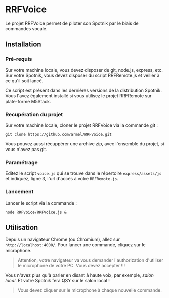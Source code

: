 # RRFVoice

Le projet RRFVoice permet de piloter son Spotnik par le biais de commandes vocale.

## Installation

### Pré-requis

Sur votre machine locale, vous devez disposer de git, node.js, express, etc.
Sur votre Spotnik, vous devez disposer du script RRFRemote.js et veiller à ce qu'il soit lancé. 

Ce script est présent dans les dernières versions de la distribution Spotnik. Vous l'avez également installé si vous utilisez le projet RRFRemote sur plate-forme M5Stack. 


### Recupération du projet

Sur votre machine locale, cloner le projet RRFVoice via la commande git :

``
git clone https://github.com/armel/RRFVoice.git
``

Vous pouvez aussi récuppérer une archive zip, avec l'ensemble du projet, si vous n'avez pas git.

### Paramétrage

Editez le script `voice.js` qui se trouve dans le répertoire `express/assets/js` et indiquez, ligne 3, l'url d'accès à votre `RRFRemote.js`.  

### Lancement

Lancer le script via la commande : 

`node RRFVoice/RRFVoice.js &`

## Utilisation

Depuis un navigateur Chrome (ou Chromium), allez sur `http://localhost:4000/`. Pour lancer une commande, cliquez sur le microphone. 

> Attention, votre navigateur va vous demander l'authorization d'utiliser le microphone de votre PC. Vous devez accepter !!!

Vous n'avez plus qu'à parler en disant à haute voix, par exemple, _salon local_. Et votre Spotnik fera QSY sur le salon local !

> Vous devez cliquer sur le microphone à chaque nouvelle commande.